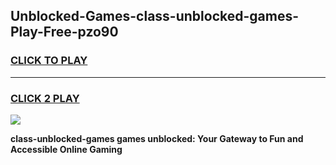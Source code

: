 
## Unblocked-Games-class-unblocked-games-Play-Free-pzo90
<h3>
<a href="https://premium76.site?title=class-unblocked-games&ref=15A">CLICK TO PLAY</a></h3>
<hr>

<h3>
<a href="https://premium76.site?title=class-unblocked-games&ref=15A">CLICK 2 PLAY</a>
  
</h3>

<a href="https://premium76.site?title=class-unblocked-games&ref=15A"><img src="https://clearcache.store/games.png"></a>


**class-unblocked-games games unblocked: Your Gateway to Fun and Accessible Online Gaming**
